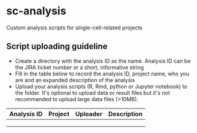# sc-analysis
Custom analysis scripts for single-cell-related projects

## Script uploading guideline
- Create a directory with the analysis ID as the name. Analysis ID can be the JIRA ticket number or a short, informative string
- Fill in the table below to record the analysis ID, project name, who you are and an expanded description of the analysis
- Upload your analysis scripts (R, Rmd, python or Jupyter notebook) to the folder. It's optional to upload data or result files but it's not recommanded to upload large data files (>10MB). 

| Analysis ID | Project | Uploader | Description |
|-------------|---------|----------|-------------|
|             |         |          |             |
|             |         |          |             |
|             |         |          |             |
